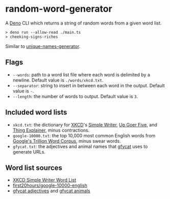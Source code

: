 # random-word-generator

A [Deno](https://deno.land/) CLI which returns a string of random words from a given word list.

```
> deno run --allow-read ./main.ts
> cheeking-signs-riches
```

Similar to [unique-names-generator](https://github.com/andreasonny83/unique-names-generator).

## Flags
- `--words`: path to a word list file where each word is delimited by a newline. Default value is `./words/xkcd.txt`.
- `--separator`: string to insert in between each word in the output. Default value is `-`.
- `--length`: the number of words to output. Default value is `3`.

## Included word lists
- `xkcd.txt`: the dictionary for [XKCD](https://xkcd.com/)'s [Simple Writer](https://xkcd.com/simplewriter/), [Up Goer Five](https://xkcd.com/1133/), and [Thing Explainer](https://blog.xkcd.com/2015/05/13/new-book-thing-explainer/), minus contractions.
- `google-10000.txt`: the top 10,000 most common English words from [Google's Trillion Word Corpus](https://books.google.com/ngrams/info), minus swear words.
- `gfycat.txt`: the adjectives and animal names that [gfycat](https://gfycat.com/) uses to generate URLs.

## Word list sources
- [XKCD Simple Writer Word List](https://xkcd.com/simplewriter/words.js)
- [first20hours/google-10000-english](https://github.com/first20hours/google-10000-english)
- [gfycat adjectives](http://assets.gfycat.com/adjectives) and [gfycat animals](http://assets.gfycat.com/animals)
